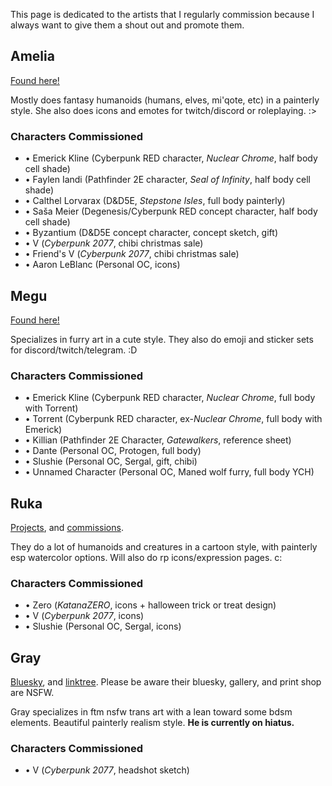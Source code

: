 This page is dedicated to the artists that I regularly commission because I always want to give them a shout out and promote them. 

## Amelia
<a href="https://atelieramelia.carrd.co/" target="_blank">Found here!</a>

Mostly does fantasy humanoids (humans, elves, mi'qote, etc) in a painterly style. She also does icons and emotes for twitch/discord or roleplaying. :>

### Characters Commissioned
- • Emerick Kline (Cyberpunk RED character, *Nuclear Chrome*, half body cell shade)
- • Faylen Iandi (Pathfinder 2E character, *Seal of Infinity*, half body cell shade)
- • Calthel Lorvarax (D&D5E, *Stepstone Isles*, full body painterly)
- • Saša Meier (Degenesis/Cyberpunk RED concept character, half body cell shade)
- • Byzantium (D&D5E concept character, concept sketch, gift)
- • V (*Cyberpunk 2077*, chibi christmas sale)
- • Friend's V (*Cyberpunk 2077*, chibi christmas sale)
- • Aaron LeBlanc (Personal OC, icons)

<i></i>


## Megu
<a href="https://megueggu.weebly.com/" target="_blank">Found here!</a>

Specializes in furry art in a cute style. They also do emoji and sticker sets for discord/twitch/telegram. :D

### Characters Commissioned
- • Emerick Kline (Cyberpunk RED character, *Nuclear Chrome*, full body with Torrent)
- • Torrent (Cyberpunk RED character, ex-*Nuclear Chrome*, full body with Emerick)
- • Killian (Pathfinder 2E Character, *Gatewalkers*, reference sheet)
- • Dante (Personal OC, Protogen, full body)
- • Slushie (Personal OC, Sergal, gift, chibi)
- • Unnamed Character (Personal OC, Maned wolf furry, full body YCH)

<i></i>

## Ruka
<a href="https://rukafais.neocities.org/" target="_blank">Projects</a>, and <a href="https://zirukart.weebly.com/" target="_blank">commissions</a>.

They do a lot of humanoids and creatures in a cartoon style, with painterly esp watercolor options. Will also do rp icons/expression pages. c:

### Characters Commissioned
- • Zero (*KatanaZERO*, icons + halloween trick or treat design)
- • V (*Cyberpunk 2077*, icons)
- • Slushie (Personal OC, Sergal, icons)

<i></i>

## Gray
<a href="https://bsky.app/profile/graysinning.bsky.social" target="_blank">Bluesky</a>, and <a href="https://linktr.ee/graysinning" target="_blank">linktree</a>. Please be aware their bluesky, gallery, and print shop are NSFW.

Gray specializes in ftm nsfw trans art with a lean toward some bdsm elements. Beautiful painterly realism style. **He is currently on hiatus.**

### Characters Commissioned
- • V (*Cyberpunk 2077*, headshot sketch)

<i></i>